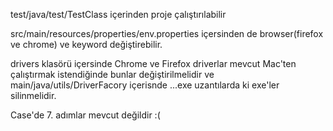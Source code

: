 test/java/test/TestClass içerinden proje çalıştırılabilir

src/main/resources/properties/env.properties içersinden de browser(firefox ve chrome) ve keyword değiştirebilir.

drivers klasörü içersinde Chrome ve Firefox driverlar mevcut
Mac'ten çalıştırmak istendiğinde bunlar değiştirilmelidir
ve main/java/utils/DriverFacory içerisnde ...exe uzantılarda ki
exe'ler silinmelidir.

Case'de 7. adımlar mevcut değildir :( 
